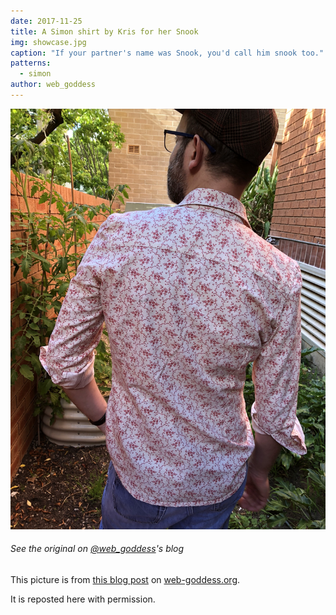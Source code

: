 ```yaml
---
date: 2017-11-25
title: A Simon shirt by Kris for her Snook
img: showcase.jpg
caption: "If your partner's name was Snook, you'd call him snook too."
patterns:
  - simon
author: web_goddess
---
```


![View of the back](high_back.jpg)

<Note>

###### See the original on [@web_goddess](/users/web_goddess)'s blog
This picture is from [this blog post](https://www.web-goddess.org/archive/18117) 
on [web-goddess.org](https://www.web-goddess.org/).

It is reposted here with permission.

</Note>


